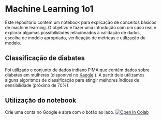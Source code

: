 # Machine Learning 1o1

Este repositório contem um notebook para explicação de conceitos básicos de machine learning. O objetivo é fazer uma introdução com um caso real e explorar algumas possibilidades relacionados a validação de dados, escolha de modelo apropriado, verificação de métricas e utilização do modelo.

## Classificação de diabates

Foi utilizado o conjunto de dados indiano PIMA que contém dados sobre diabetes em mulheres (disponível no [Kaggle](https://www.kaggle.com/datasets/uciml/pima-indians-diabetes-database).). A partir dele utilizamos alguns algoritmos de classificação para atingir melhores índices de sensibilidade (próximo de 70%).

## Utilização do notebook

Crie uma conta no Google e abra com o botão ao lado.
[![Open In Colab](https://colab.research.google.com/assets/colab-badge.svg)](https://colab.research.google.com/github/michelpf/machine-learning-101-pima/blob/master/classificacao_diabetes.ipynb) 
